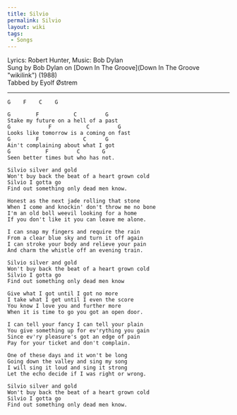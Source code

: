 ```yaml
---
title: Silvio
permalink: Silvio
layout: wiki
tags:
 - Songs
---
```


Lyrics: Robert Hunter, Music: Bob Dylan  
Sung by Bob Dylan on [Down In The Groove](Down In The Groove "wikilink")
(1988)  
Tabbed by Eyolf Østrem

* * * * *

    G    F    C    G

    G        F           C         G
    Stake my future on a hell of a past
    G            F           C         G
    Looks like tomorrow is a coming on fast
    G        F              C      G
    Ain't complaining about what I got
    G           F         C       G
    Seen better times but who has not.

    Silvio silver and gold
    Won't buy back the beat of a heart grown cold
    Silvio I gotta go
    Find out something only dead men know.

    Honest as the next jade rolling that stone
    When I come and knockin' don't throw me no bone
    I'm an old boll weevil looking for a home
    If you don't like it you can leave me alone.

    I can snap my fingers and require the rain
    From a clear blue sky and turn it off again
    I can stroke your body and relieve your pain
    And charm the whistle off an evening train.

    Silvio silver and gold
    Won't buy back the beat of a heart grown cold
    Silvio I gotta go
    Find out something only dead men know

    Give what I got until I got no more
    I take what I get until I even the score
    You know I love you and further more
    When it is time to go you got an open door.

    I can tell your fancy I can tell your plain
    You give something up for ev'rything you gain
    Since ev'ry pleasure's got an edge of pain
    Pay for your ticket and don't complain.

    One of these days and it won't be long
    Going down the valley and sing my song
    I will sing it loud and sing it strong
    Let the echo decide if I was right or wrong.

    Silvio silver and gold
    Won't buy back the beat of a heart grown cold
    Silvio I gotta go
    Find out something only dead men know.
